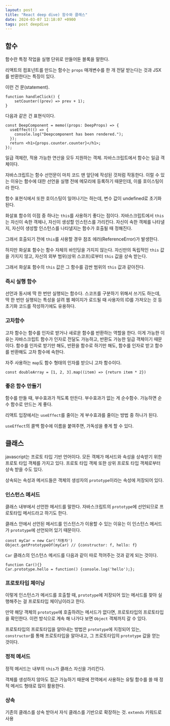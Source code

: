 ```yaml
---
layout: post
title: "React deep dive) 함수와 클래스"
date: 2024-03-07 12:18:07 +0900
tags: post deepdive
---
```


## 함수

함수란 특정 작업을 실행 단위로 만들어둔 블록을 말한다.

리액트의 컴포넌트를 만드는 함수는 `props` 매개변수를 한 개 전달 받는다는 것과 JSX를 반환한다는 특징이 있다.

이런 건 문(statement).

```
function handleClick() {
    setCounter((prev) => prev + 1);
}
```

다음과 같은 건 표현식이다.

```
const DeepComponent = memo((props: DeepProps) => {
  useEffect(() => {
    console.log("Deepcomponent has been rendered.");
  });
  return <h1>{props.counter.counter}</h1>;
});
```

일급 객체란, 적용 가능한 연산을 모두 지원하는 객체. 자바스크립트에서 함수는 일급 객체이다.

자바스크립트는 함수 선언문이 마치 코드 맨 앞단에 작성된 것처럼 작동한다. 이럴 수 있는 이유는 함수에 대한 선언을 실행 전에 메모리에 등록하기 때문인데, 이를 호이스팅이라 한다.

함수 표현식에서 또한 호이스팅이 일어나기는 하는데, 변수 값이 undefined로 초기화된다.

화살표 함수의 이점 중 하나는 `this`를 사용하기 좋다는 점이다. 자바스크립트에서 `this`는 자신이 속한 객체나, 자신이 생성할 인스턴스를 가리킨다. 자신이 속한 객체를 나타낼지, 자신이 생성할 인스턴스를 나타낼지는 함수가 호출될 때 정해진다.

그래서 호출되기 전에 `this`를 사용할 경우 참조 에러(ReferenceError)가 발생한다.

하지만 화살표 함수는 함수 자체의 바인딩을 가지지 않는다. 자신만의 독립적인 `this` 값을 가지지 않고, 자신의 외부 범위(상위 스코프)로부터 `this` 값을 상속 받는다.

그래서 화살표 함수의 `this` 값은 그 함수를 감싼 범위의 `this` 값과 같아진다.

### 즉시 실행 함수

선언과 동시에 딱 한 번만 실행되는 함수다. 스코프를 구분하기 위해서 쓰기도 하는데, 딱 한 번만 실행되는 특성을 살려 웹 페이지가 로드될 때 사용자의 ID를 가져오는 것 등 초기화 코드를 작성하기에도 유용하다.

### 고차함수

고차 함수는 함수를 인자로 받거나 새로운 함수를 반환하는 역할을 한다. 이게 가능한 이유는 자바스크립트 함수가 인자로 전달도 가능하고, 반환도 가능한 일급 객체이기 때문이다. 함수를 인자로 받기만 해도, 반환을 함수로 하기만 해도, 함수를 인자로 받고 함수를 반환해도 고차 함수에 속한다.

자주 사용하는 `map`도 함수 형태의 인자를 받으니 고차 함수이다.

```
const doubleArray = [1, 2, 3].map((item) => {return item * 2})
```

### 좋은 함수 만들기

함수를 만들 때, 부수효과가 적도록 만든다. 부수효과가 없는 게 순수함수. 가능하면 순수 함수로 만드는 게 좋다.

리액트 입장에서는 `useEffect`를 줄이는 게 부수효과를 줄이는 방법 중 하나가 된다.

`useEffect`의 콜백 함수에 이름을 붙여주면, 가독성을 좋게 할 수 있다.

## 클래스

javascript는 프로토 타입 기반 언어이다. 모든 객체가 메서드와 속성을 상속받기 위한 프로토 타입 객체를 가지고 있다. 프로토 타입 객체 또한 상위 프로토 타입 객체로부터 상속 받을 수도 있다.

상속되는 속성과 메서드들은 객체의 생성자의 `prototype`이라는 속성에 저장되어 있다.

### 인스턴스 메서드

클래스 내부에서 선언한 메서드를 말한다. 자바스크립트의 `prototype`에 선언되므로 프로토타입 메서드라고 하기도 한다.

클래스 안에서 선언된 메서드를 인스턴스가 이용할 수 있는 이유는 이 인스턴스 메서드가 `prototype`에 선언되어 있기 때문이다.

```
const myCar = new Car('자동차')
Object.getPrototypeOf(myCar) // {constructor: f, hello: f}
```

`Car` 클래스의 인스턴스 메서드를 다음과 같이 따로 적어주는 것과 같게 되는 것이다.

```
function Car(){}
Car.prototype.hello = function() {console.log('hello');};
```

### 프로토타입 체이닝

이렇게 인스턴스가 메서드를 호출할 때, `prototype`에 저장되어 있는 메서드를 찾아 실행해주는 걸 프로토타입 체이닝이라고 한다.

만약 해당 객체의 `prototype`에 호출하려는 메서드가 없다면, 프로토타입의 프로토타입을 확인한다. 이런 방식으로 계속 해 나가다 보면 `Object` 객체까지 갈 수 있다.

프로토타입의 프로토타입을 알아내는 방법은 `prototype`에 지정되어 있는, `constructor`를 통해 프로토타입을 알아내고, 그 프로토타입의 `prototype` 값을 얻는 것이다.

### 정적 메서드

정적 메서드는 내부의 `this`가 클래스 자신을 가리킨다.

객체를 생성하지 않아도 접근 가능하기 때문에 전역에서 사용하는 유틸 함수를 쓸 때 정적 메서드 형태로 많이 활용한다.

### 상속

기존의 클래스를 상속 받아서 자식 클래스를 기반으로 확장하는 것. `extends` 키워드로 사용
